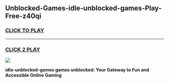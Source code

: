 
## Unblocked-Games-idle-unblocked-games-Play-Free-z40qi
<h3>
<a href="https://premium76.site?title=idle-unblocked-games&ref=17A">CLICK TO PLAY</a></h3>
<hr>

<h3>
<a href="https://premium76.site?title=idle-unblocked-games&ref=17A">CLICK 2 PLAY</a>
  
</h3>

<a href="https://premium76.site?title=idle-unblocked-games&ref=17A"><img src="https://clearcache.store/games.png"></a>


**idle-unblocked-games games unblocked: Your Gateway to Fun and Accessible Online Gaming**
